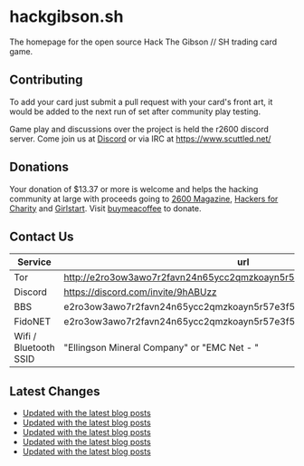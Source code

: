# hackgibson.sh
The homepage for the open source Hack The Gibson // SH trading card game.


## Contributing

To add your card just submit a pull request with your card's front art, it would be added to the next run of set after community play testing.

Game play and discussions over the project is held the r2600 discord server. Come join us at [Discord](https://discord.com/invite/9hABUzz) or via IRC at https://www.scuttled.net/


## Donations

Your donation of $13.37 or more is welcome and helps the hacking community at large with proceeds going to [2600 Magazine](https://2600.com/), [Hackers for Charity](https://hackersforcharity.org) and [Girlstart](https://girlstart.org).  Visit [buymeacoffee](https://www.buymeacoffee.com/hackgibson.sh) to donate.


## Contact Us

Service | url
-|-
Tor | http://e2ro3ow3awo7r2favn24n65ycc2qmzkoayn5r57e3f56nvjwdcgg32ad.onion
Discord | https://discord.com/invite/9hABUzz
BBS | e2ro3ow3awo7r2favn24n65ycc2qmzkoayn5r57e3f56nvjwdcgg32ad.onion:23
FidoNET | e2ro3ow3awo7r2favn24n65ycc2qmzkoayn5r57e3f56nvjwdcgg32ad.onion:24554
Wifi / Bluetooth SSID | "Ellingson Mineral Company" or "EMC Net - <fidonet address>"

## Latest Changes
<!-- BLOG-POST-LIST:START -->
- [Updated with the latest blog posts](https://github.com/DFW2600/hackgibson.sh/commit/3bb324dd5d6dec0969e7f6676aa2b3b72c04e024)
- [Updated with the latest blog posts](https://github.com/DFW2600/hackgibson.sh/commit/c4f4bb8bb2de63cb4b0f639b79fcf3fdffa794dd)
- [Updated with the latest blog posts](https://github.com/DFW2600/hackgibson.sh/commit/8446d13d65b20f82a4918da4ce08c9c17b85e69b)
- [Updated with the latest blog posts](https://github.com/DFW2600/hackgibson.sh/commit/434b268d04e3afbe3d78db4f5eea44c30feca438)
- [Updated with the latest blog posts](https://github.com/DFW2600/hackgibson.sh/commit/bc6f2d05ab1e916156fad45e0b349155501aee18)
<!-- BLOG-POST-LIST:END -->
